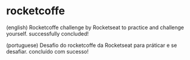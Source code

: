 # rocketcoffe
(english)
Rocketcoffe challenge by Rocketseat to practice and challenge yourself.
successfully concluded!

(portuguese)
Desafio do rocketcoffe da Rocketseat para práticar e se desafiar.
concluído com sucesso!
